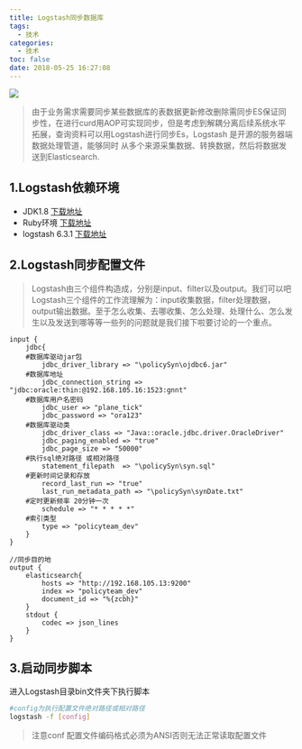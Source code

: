 ```yaml
---
title: Logstash同步数据库
tags:
  - 技术
categories:
  - 技术
toc: false
date: 2018-05-25 16:27:08
---
```


![](/images/es.jpg)

>由于业务需求需要同步某些数据库的表数据更新修改删除需同步ES保证同步性，在进行curd用AOP可实现同步，但是考虑到解耦分离后续系统水平拓展，查询资料可以用Logstash进行同步Es，Logstash 是开源的服务器端数据处理管道，能够同时 从多个来源采集数据、转换数据，然后将数据发送到Elasticsearch.



## 1.Logstash依赖环境
* JDK1.8 [下载地址](http://www.oracle.com/technetwork/java/javase/downloads/jdk8-downloads-2133151.html)
* Ruby环境 [下载地址](http://www.ruby-lang.org/en/downloads/)
* logstash 6.3.1 [下载地址](https://www.elastic.co/downloads/logstash)

## 2.Logstash同步配置文件
>Logstash由三个组件构造成，分别是input、filter以及output。我们可以吧Logstash三个组件的工作流理解为：input收集数据，filter处理数据，output输出数据。至于怎么收集、去哪收集、怎么处理、处理什么、怎么发生以及发送到哪等等一些列的问题就是我们接下啦要讨论的一个重点。
```
input {
    jdbc{
    #数据库驱动jar包
        jdbc_driver_library => "\policySyn\ojdbc6.jar"
    #数据库地址
        jdbc_connection_string => "jdbc:oracle:thin:@192.168.105.16:1523:gnnt"
    #数据库用户名密码
        jdbc_user => "plane_tick"   
        jdbc_password => "ora123"
    #数据库驱动类
        jdbc_driver_class => "Java::oracle.jdbc.driver.OracleDriver"
        jdbc_paging_enabled => "true"
        jdbc_page_size => "50000"
    #执行sql绝对路径 或相对路径
        statement_filepath  => "\policySyn\syn.sql"
    #更新时间记录和存放
        record_last_run => "true"
        last_run_metadata_path => "\policySyn\synDate.txt"
    #定时更新频率 20分钟一次
        schedule => "* * * * *"
    #索引类型
        type => "policyteam_dev"
    }
}

//同步目的地
output {
    elasticsearch{
        hosts => "http://192.168.105.13:9200"
        index => "policyteam_dev"
        document_id => "%{zcbh}"
    }
    stdout {
        codec => json_lines
    }
}
```
## 3.启动同步脚本
进入Logstash目录bin文件夹下执行脚本
``` bash 
#config为执行配置文件绝对路径或相对路径
logstash -f [config]
```

> 注意conf 配置文件编码格式必须为ANSI否则无法正常读取配置文件